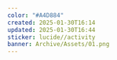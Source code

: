 ```yaml
---
color: "#A4D884"
created: 2025-01-30T16:14
updated: 2025-01-30T16:44
sticker: lucide//activity
banner: Archive/Assets/01.png
---
```

